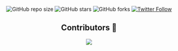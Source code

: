 <div align="center">

![GitHub repo size](https://img.shields.io/github/repo-size/codeaashu/Landing-Pages-Collection)
  ![GitHub stars](https://img.shields.io/github/stars/codeaashu/Landing-Pages-Collection?style=social)
  ![GitHub forks](https://img.shields.io/github/forks/codeaashu/Landing-Pages-Collection?style=social)
[![Twitter Follow](https://img.shields.io/twitter/follow/warrior_aashuu?style=social)](https://twitter.com/intent/follow?screen_name=warrior_aashuu)

<a id="contributors"></a>

## Contributors 🤝

<a href="https://github.com/codeaashu/Landing-Pages-Collection/graphs/contributors">
  <img src="https://contrib.rocks/image?repo=codeaashu/Landing-Pages-Collection" />
</a>

</div>



